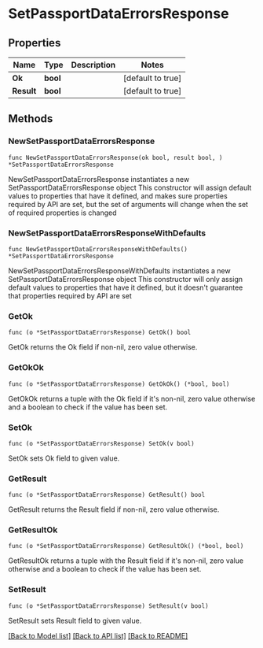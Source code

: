 # SetPassportDataErrorsResponse

## Properties

Name | Type | Description | Notes
------------ | ------------- | ------------- | -------------
**Ok** | **bool** |  | [default to true]
**Result** | **bool** |  | [default to true]

## Methods

### NewSetPassportDataErrorsResponse

`func NewSetPassportDataErrorsResponse(ok bool, result bool, ) *SetPassportDataErrorsResponse`

NewSetPassportDataErrorsResponse instantiates a new SetPassportDataErrorsResponse object
This constructor will assign default values to properties that have it defined,
and makes sure properties required by API are set, but the set of arguments
will change when the set of required properties is changed

### NewSetPassportDataErrorsResponseWithDefaults

`func NewSetPassportDataErrorsResponseWithDefaults() *SetPassportDataErrorsResponse`

NewSetPassportDataErrorsResponseWithDefaults instantiates a new SetPassportDataErrorsResponse object
This constructor will only assign default values to properties that have it defined,
but it doesn't guarantee that properties required by API are set

### GetOk

`func (o *SetPassportDataErrorsResponse) GetOk() bool`

GetOk returns the Ok field if non-nil, zero value otherwise.

### GetOkOk

`func (o *SetPassportDataErrorsResponse) GetOkOk() (*bool, bool)`

GetOkOk returns a tuple with the Ok field if it's non-nil, zero value otherwise
and a boolean to check if the value has been set.

### SetOk

`func (o *SetPassportDataErrorsResponse) SetOk(v bool)`

SetOk sets Ok field to given value.


### GetResult

`func (o *SetPassportDataErrorsResponse) GetResult() bool`

GetResult returns the Result field if non-nil, zero value otherwise.

### GetResultOk

`func (o *SetPassportDataErrorsResponse) GetResultOk() (*bool, bool)`

GetResultOk returns a tuple with the Result field if it's non-nil, zero value otherwise
and a boolean to check if the value has been set.

### SetResult

`func (o *SetPassportDataErrorsResponse) SetResult(v bool)`

SetResult sets Result field to given value.



[[Back to Model list]](../README.md#documentation-for-models) [[Back to API list]](../README.md#documentation-for-api-endpoints) [[Back to README]](../README.md)


